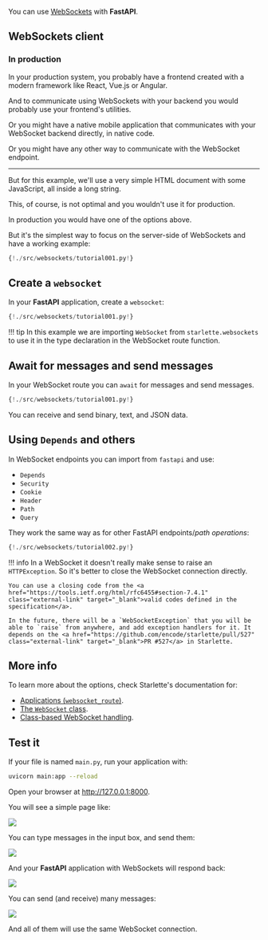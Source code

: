
You can use <a href="https://developer.mozilla.org/en-US/docs/Web/API/WebSockets_API" class="external-link" target="_blank">WebSockets</a> with **FastAPI**.

## WebSockets client

### In production

In your production system, you probably have a frontend created with a modern framework like React, Vue.js or Angular.

And to communicate using WebSockets with your backend you would probably use your frontend's utilities.

Or you might have a native mobile application that communicates with your WebSocket backend directly, in native code.

Or you might have any other way to communicate with the WebSocket endpoint.

---

But for this example, we'll use a very simple HTML document with some JavaScript, all inside a long string.

This, of course, is not optimal and you wouldn't use it for production.

In production you would have one of the options above.

But it's the simplest way to focus on the server-side of WebSockets and have a working example:

```Python hl_lines="2 7 8 9 10 11 12 13 14 15 16 17 18 19 20 21 22 23 24 25 26 27 28 29 30 31 32 33 34 35 36 37 38 39 42 43 44"
{!./src/websockets/tutorial001.py!}
```

## Create a `websocket`

In your **FastAPI** application, create a `websocket`:

```Python hl_lines="3 47 48"
{!./src/websockets/tutorial001.py!}
```

!!! tip
    In this example we are importing `WebSocket` from `starlette.websockets` to use it in the type declaration in the WebSocket route function.

## Await for messages and send messages

In your WebSocket route you can `await` for messages and send messages.

```Python hl_lines="49 50 51 52 53"
{!./src/websockets/tutorial001.py!}
```

You can receive and send binary, text, and JSON data.

## Using `Depends` and others

In WebSocket endpoints you can import from `fastapi` and use:

* `Depends`
* `Security`
* `Cookie`
* `Header`
* `Path`
* `Query`

They work the same way as for other FastAPI endpoints/*path operations*:

```Python hl_lines="55 56 57 58 59 60 63 64 65 66 67 68 69 70 71 72 73 74 75 76 77 78"
{!./src/websockets/tutorial002.py!}
```

!!! info
    In a WebSocket it doesn't really make sense to raise an `HTTPException`. So it's better to close the WebSocket connection directly.

    You can use a closing code from the <a href="https://tools.ietf.org/html/rfc6455#section-7.4.1" class="external-link" target="_blank">valid codes defined in the specification</a>.

    In the future, there will be a `WebSocketException` that you will be able to `raise` from anywhere, and add exception handlers for it. It depends on the <a href="https://github.com/encode/starlette/pull/527" class="external-link" target="_blank">PR #527</a> in Starlette.

## More info

To learn more about the options, check Starlette's documentation for:

* <a href="https://www.starlette.io/applications/" class="external-link" target="_blank">Applications (`websocket_route`)</a>.
* <a href="https://www.starlette.io/websockets/" class="external-link" target="_blank">The `WebSocket` class</a>.
* <a href="https://www.starlette.io/endpoints/#websocketendpoint" class="external-link" target="_blank">Class-based WebSocket handling</a>.

## Test it

If your file is named `main.py`, run your application with:

```bash
uvicorn main:app --reload
```

Open your browser at <a href="http://127.0.0.1:8000" class="external-link" target="_blank">http://127.0.0.1:8000</a>.

You will see a simple page like:

<img src="/img/tutorial/websockets/image01.png">

You can type messages in the input box, and send them:

<img src="/img/tutorial/websockets/image02.png">

And your **FastAPI** application with WebSockets will respond back:

<img src="/img/tutorial/websockets/image03.png">

You can send (and receive) many messages:

<img src="/img/tutorial/websockets/image04.png">

And all of them will use the same WebSocket connection.
